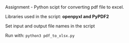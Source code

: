 Assignment - Python scipt for converting pdf file to excel.

Libraries used in the script: **openpyxl and PyPDF2**

Set input and output file names in the script

Run with: `python3 pdf_to_xlsx.py`  
